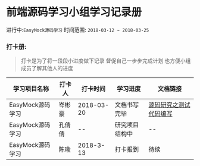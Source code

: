 # 前端源码学习小组学习记录册

进行中:`EasyMock源码学习` 时间范围: `2018-03-12 ~ 2018-03-25`

### 打卡册:

> 打卡是为了将一段段小进度做下记录 督促自己一步步完成计划 也方便小组成员了解其他人的进度

学习项目名称 | 打卡人 | 打卡时间 | 学习进度 | 文档链接
---------|----------|---------|------- | -----
 EasyMock源码学习 | 岑彬豪 | 2018-03-20 | 文档书写完毕 | <a href="https://schoolpalcoder.github.io/ShowMeYourCode/源码研究之测试代码编写">源码研究之测试代码编写</a>
 EasyMock源码学习 | 孔倩倩 | -- | 研究项目结构中 | --
 EasyMock源码学习 | 陈瑜 | 2018-3-13 | 打卡报到 | 待续
